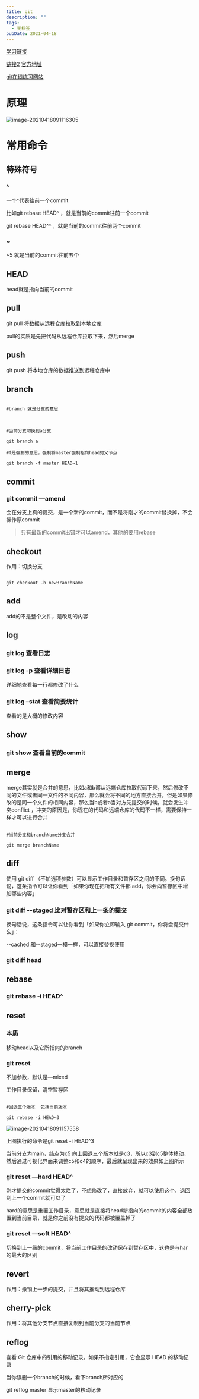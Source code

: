```yaml
---
title: git
description: ""
tags:
  - 无标签
pubDate: 2021-04-18
---
```



[学习链接](https://juejin.cn/post/6844904054477291533#heading-11)



[链接2](https://shidongxu0312.github.io/2019/11/28/Git-原理详解及实用指南/#比对工作目录和暂存区) [官方地址](https://git-scm.com/)



[git在线练习网站](https://learngitbranching.js.org/?demo=&locale=zh_CN)



<!-- more -->



# 原理



![image-20210418091116305](https://gitee.com/flow_disaster/blog-map-bed/raw/master/img/image-20210418091116305.png)



# 常用命令



## 特殊符号



### ^



一个^代表往前一个commit



比如git rebase HEAD^  ，就是当前的commit往前一个commit



git rebase HEAD^^  ，就是当前的commit往前两个commit



### ~



~5  就是当前的commit往前五个



## HEAD



head就是指向当前的commit



## pull



git pull  将数据从远程仓库拉取到本地仓库



pull的实质是先把代码从远程仓库拉取下来，然后merge



## push



git push 将本地仓库的数据推送到远程仓库中



## branch



```Git

#branch 就是分支的意思



#当前分支切换到a分支

git branch a 

#f是强制的意思，强制将master强制指向head的父节点

git branch -f master HEAD~1 

```



## commit



### git commit —amend



会在分支上真的提交，是一个新的commit，而不是将刚才的commit替换掉，不会操作原commit



> 只有最新的commit出错才可以amend，其他的要用rebase



## checkout



作用：切换分支



```Git

git checkout -b newBranchName

```



## add



add的不是整个文件，是改动的内容



## log



### git log 查看日志



### git log -p 查看详细日志



详细地查看每一行都修改了什么



### git log –stat 查看简要统计



查看的是大概的修改内容



## show



### git show 查看当前的commit



## merge



merge其实就是合并的意思，比如a和b都从远端仓库拉取代码下来，然后修改不同的文件或者同一文件的不同内容，那么就会将不同的地方直接合并，但是如果修改的是同一个文件的相同内容，那么当b或者a当对方先提交的时候，就会发生冲突conflict ，冲突的原因是，你现在的代码和远端仓库的代码不一样，需要保持一样才可以进行合并



```Git

#当前分支和branchName分支合并

git merge branchName  

```



## diff



使用 git diff （不加选项参数）可以显示工作目录和暂存区之间的不同。换句话说，这条指令可以让你看到「如果你现在把所有文件都 add，你会向暂存区中增加哪些内容」



### git diff --staged 比对暂存区和上一条的提交



换句话说，这条指令可以让你看到「如果你立即输入 git commit，你将会提交什么」：



--cached 和--staged一模一样，可以直接替换使用



### git diff head



## rebase



### git rebase -i HEAD^



## reset



### 本质



移动head以及它所指向的branch



### git reset



不加参数，默认是—mixed



工作目录保留，清空暂存区



```Git

#回退三个版本  包括当前版本

git rebase -i HEAD~3  

```



![image-20210418091157558](https://gitee.com/flow_disaster/blog-map-bed/raw/master/img/image-20210418091157558.png)



上图执行的命令是git reset -i HEAD^3



当前分支为main，结点为c5  向上回退三个版本就是c3，所以c3到c5整体移动，然后通过可视化界面来调整c5和c4的顺序，最后就呈现出来的效果如上图所示



### git reset —hard HEAD^



刚才提交的commit觉得太烂了，不想修改了，直接放弃，就可以使用这个，退回到上一个commit就可以了



hard的意思是重置工作目录，意思就是直接将head新指向的commit的内容全部放置到当前目录，就是你之前没有提交的代码都被覆盖掉了



### git reset —soft HEAD^



切换到上一级的commit，将当前工作目录的改动保存到暂存区中，这也是与har的最大的区别



## revert



作用：撤销上一步的提交，并且将其推动到远程仓库



## cherry-pick



作用：将其他分支节点直接复制到当前分支的当前节点



## reflog



查看 Git 仓库中的引用的移动记录。如果不指定引用，它会显示 HEAD 的移动记录



当你误删一个branch的时候，看下branch所对应的



git reflog master 显示master的移动记录